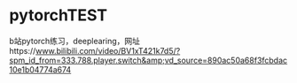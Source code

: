 # pytorchTEST
b站pytorch练习，deeplearing，网址https://www.bilibili.com/video/BV1xT421k7d5/?spm_id_from=333.788.player.switch&amp;vd_source=890ac50a68f3fcbdac10e1b04774a674
